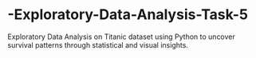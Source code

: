 # -Exploratory-Data-Analysis-Task-5
Exploratory Data Analysis on Titanic dataset using Python to uncover survival patterns through statistical and visual insights.
